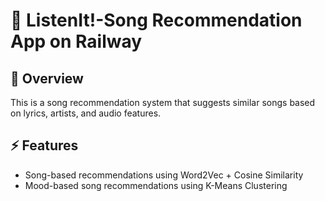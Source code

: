 # 🎵 ListenIt!-Song Recommendation App on Railway

## 📌 Overview
This is a song recommendation system that suggests similar songs based on lyrics, artists, and audio features.

## ⚡ Features
- Song-based recommendations using Word2Vec + Cosine Similarity
- Mood-based song recommendations using K-Means Clustering


